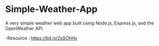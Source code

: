 # Simple-Weather-App
 A very simple weather web app built using Node.js, Express.js, and the OpenWeather API.
  
 -Resource : https://bit.ly/2sSOhHv
